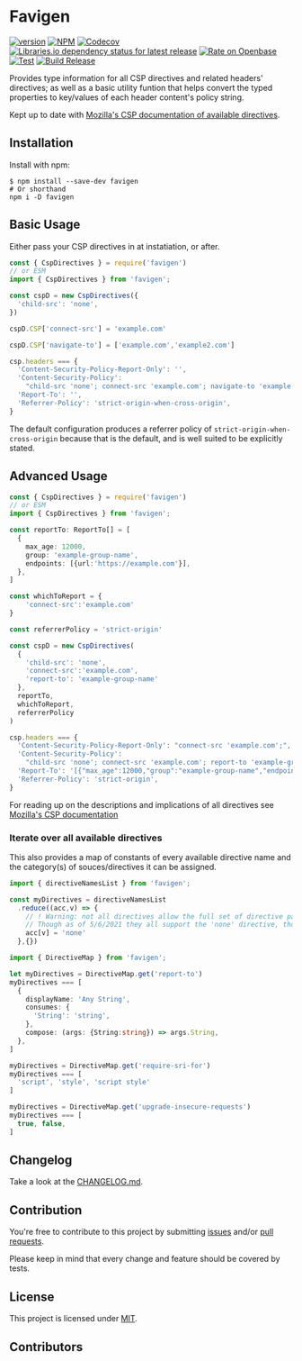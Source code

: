 # Favigen

<!-- cspell: disable bracketsstartstop -->

[![version](https://img.shields.io/github/v/tag/josh-hemphill/favigen?sort=semver&style=flat-square)](https://github.com/josh-hemphill/favigen/releases)
[![NPM](https://img.shields.io/static/v1?label=&message=NPM&color=informational&style=flat-square)](https://npmjs.org/package/favigen)
[![Codecov](https://img.shields.io/codecov/c/github/josh-hemphill/favigen.svg?style=flat-square)](https://codecov.io/gh/josh-hemphill/favigen)
[![Libraries.io dependency status for latest release](https://img.shields.io/librariesio/release/npm/favigen?label=Deps&style=flat-square)](https://libraries.io/npm/favigen)
[![Rate on Openbase](https://badges.openbase.com/js/rating/favigen.svg)](https://openbase.com/js/favigen?utm_source=embedded&utm_medium=badge&utm_campaign=rate-badge)
[![Test](https://github.com/josh-hemphill/favigen/actions/workflows/test.yml/badge.svg)](https://github.com/josh-hemphill/favigen/actions/workflows/test.yml)
[![Build Release](https://github.com/josh-hemphill/favigen/actions/workflows/release.yml/badge.svg)](https://github.com/josh-hemphill/favigen/actions/workflows/release.yml)

Provides type information for all CSP directives and related headers' directives; as well as a basic utility funtion that helps convert the typed properties to key/values of each header content's policy string.

Kept up to date with [Mozilla's CSP documentation of available directives](https://developer.mozilla.org/en-US/docs/Web/HTTP/Headers/Content-Security-Policy).

## Installation

Install with npm:

```shell
$ npm install --save-dev favigen
# Or shorthand
npm i -D favigen
```

## Basic Usage <!-- [<svg alt="codesandbox" xmlns="http://www.w3.org/2000/svg" width="16" height="18"><path d="M7.219 15.877V9.394l-5.73-3.208v3.696l2.624 1.48v2.78l3.106 1.735zm1.488.038l3.163-1.773v-2.845l2.642-1.49V6.16l-5.805 3.26v6.496zm5.041-11l-3.05-1.72-2.68 1.512L5.32 3.193 2.241 4.937l5.744 3.215 5.763-3.237zM0 13.513V4.53L8 0l8 4.511V13.5l-8.001 4.484L0 13.513z" fill="currentColor"/></svg>](https://codesandbox.io/s/favigen-demo-uh195?file=/webpack.config.js) -->

Either pass your CSP directives in at instatiation, or after.

```javascript
const { CspDirectives } = require('favigen')
// or ESM
import { CspDirectives } from 'favigen';

const cspD = new CspDirectives({
  'child-src': 'none',
})

cspD.CSP['connect-src'] = 'example.com'

cspD.CSP['navigate-to'] = ['example.com','example2.com']

csp.headers === {
  'Content-Security-Policy-Report-Only': '',
  'Content-Security-Policy':
    "child-src 'none'; connect-src 'example.com'; navigate-to 'example.com' 'example2.com'",
  'Report-To': '',
  'Referrer-Policy': 'strict-origin-when-cross-origin',
}
```

The default configuration produces a referrer policy of `strict-origin-when-cross-origin` because that is the default, and is well suited to be explicitly stated.

## Advanced Usage

```typescript
const { CspDirectives } = require('favigen')
// or ESM
import { CspDirectives } from 'favigen';

const reportTo: ReportTo[] = [
  {
    max_age: 12000,
    group: 'example-group-name',
    endpoints: [{url:'https://example.com'}],
  },
]

const whichToReport = {
    'connect-src':'example.com'
}

const referrerPolicy = 'strict-origin'

const cspD = new CspDirectives(
  {
    'child-src': 'none',
    'connect-src':'example.com',
    'report-to': 'example-group-name'
  },
  reportTo,
  whichToReport,
  referrerPolicy
)

csp.headers === {
  'Content-Security-Policy-Report-Only': "connect-src 'example.com';",
  'Content-Security-Policy':
    "child-src 'none'; connect-src 'example.com'; report-to 'example-group-name';",
  'Report-To': '[{"max_age":12000,"group":"example-group-name","endpoints":[{"url":"https://example.com"}]}]',
  'Referrer-Policy': 'strict-origin',
}
```

For reading up on the descriptions and implications of all directives see [Mozilla's CSP documentation](https://developer.mozilla.org/en-US/docs/Web/HTTP/Headers/Content-Security-Policy)

### Iterate over all available directives

This also provides a map of constants of every available directive name and the category(s) of souces/directives it can be assigned.

```ts
import { directiveNamesList } from 'favigen';

const myDirectives = directiveNamesList
  .reduce((acc,v) => {
    // ! Warning: not all directives allow the full set of directive parameters
    // Though as of 5/6/2021 they all support the 'none' directive, though would be kind of pointless to do this.
    acc[v] = 'none'
  },{})
```

```ts
import { DirectiveMap } from 'favigen';

let myDirectives = DirectiveMap.get('report-to')
myDirectives === [
  {
    displayName: 'Any String',
    consumes: {
      'String': 'string',
    },
    compose: (args: {String:string}) => args.String,
  },
]

myDirectives = DirectiveMap.get('require-sri-for')
myDirectives === [
  'script', 'style', 'script style'
]

myDirectives = DirectiveMap.get('upgrade-insecure-requests')
myDirectives === [
  true, false,
]
```

## Changelog

Take a look at the [CHANGELOG.md](https://github.com/josh-hemphill/favigen/tree/latest/CHANGELOG.md).

## Contribution

You're free to contribute to this project by submitting [issues](https://github.com/josh-hemphill/favigen/issues) and/or [pull requests](https://github.com/josh-hemphill/favigen/pulls).

Please keep in mind that every change and feature should be covered by
tests.

## License

This project is licensed under [MIT](https://github.com/josh-hemphill/favigen/blob/latest/LICENSE).

## Contributors

<!-- ALL-CONTRIBUTORS-LIST:START - Do not remove or modify this section -->
<!-- ALL-CONTRIBUTORS-LIST:END -->
